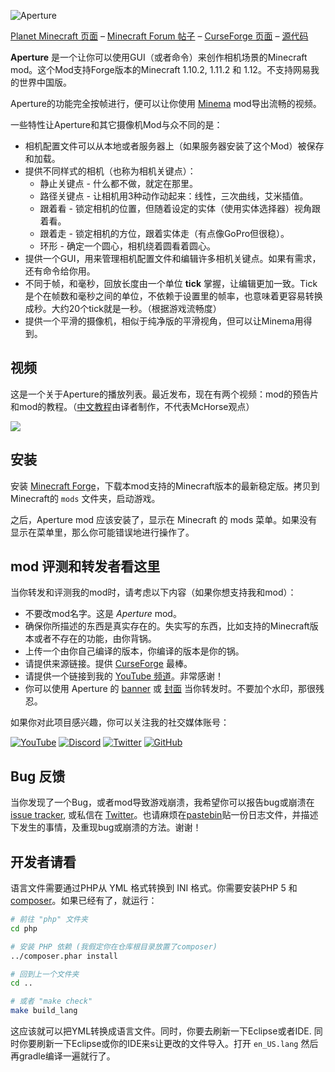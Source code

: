 ![Aperture](https://i.imgur.com/Wras78u.png)

[Planet Minecraft 页面](https://www.planetminecraft.com/mod/aperture-3978432/) – [Minecraft Forum 帖子](http://www.minecraftforum.net/forums/mapping-and-modding/minecraft-mods/2837982-aperture-an-advanced-camera-mod) – [CurseForge 页面](https://minecraft.curseforge.com/projects/aperture) – [源代码](https://github.com/mchorse/aperture)

**Aperture** 是一个让你可以使用GUI（或者命令）来创作相机场景的Minecraft mod。这个Mod支持Forge版本的Minecraft 1.10.2, 1.11.2 和 1.12。不支持网易我的世界中国版。

Aperture的功能完全按帧进行，便可以让你使用 [Minema](http://www.minecraftforum.net/forums/mapping-and-modding/minecraft-mods/2790594-minema-unofficial-the-smooth-movie-recorder) mod导出流畅的视频。

一些特性让Aperture和其它摄像机Mod与众不同的是：

* 相机配置文件可以从本地或者服务器上（如果服务器安装了这个Mod）被保存和加载。
* 提供不同样式的相机（也称为相机关键点）：
    * 静止关键点 - 什么都不做，就定在那里。
    * 路径关键点 - 让相机用3种动作动起来：线性，三次曲线，艾米插值。
    * 跟着看 - 锁定相机的位置，但随着设定的实体（使用实体选择器）视角跟着看。
    * 跟着走 - 锁定相机的方位，跟着实体走（有点像GoPro但很稳）。
    * 环形 - 确定一个圆心，相机绕着圆看着圆心。
* 提供一个GUI，用来管理相机配置文件和编辑许多相机关键点。如果有需求，还有命令给你用。
* 不同于帧，和毫秒，回放长度由一个单位 **tick** 掌握，让编辑更加一致。Tick是个在帧数和毫秒之间的单位，不依赖于设置里的帧率，也意味着更容易转换成秒。大约20个tick就是一秒。（根据游戏流畅度）
* 提供一个平滑的摄像机，相似于纯净版的平滑视角，但可以让Minema用得到。

## 视频

这是一个关于Aperture的播放列表。最近发布，现在有两个视频：mod的预告片和mod的教程。（[中文教程](https://space.bilibili.com/5671320#!/favlist?fid=65456137&fname=Blockbuster%20%E6%95%99%E7%A8%8B)由译者制作，不代表McHorse观点）

<a href="https://youtu.be/36E5-HYoH5I?list=PL6UPd2Tj65nFLGMBqKaeKOPNp2HOO86Uw"><img src="https://img.youtube.com/vi/36E5-HYoH5I/0.jpg"></a>

## 安装

安装 [Minecraft Forge](http://files.minecraftforge.net/)，下载本mod支持的Minecraft版本的最新稳定版。拷贝到Minecraft的 `mods` 文件夹，启动游戏。

之后，Aperture mod 应该安装了，显示在 Minecraft 的 mods 菜单。如果没有显示在菜单里，那么你可能错误地进行操作了。

## mod 评测和转发者看这里

当你转发和评测我的mod时，请考虑以下内容（如果你想支持我和mod）：

* 不要改mod名字。这是 *Aperture* mod。
* 确保你所描述的东西是真实存在的。失实写的东西，比如支持的Minecraft版本或者不存在的功能，由你背锅。
* 上传一个由你自己编译的版本，你编译的版本是你的锅。
* 请提供来源链接。提供 [CurseForge](https://minecraft.curseforge.com/projects/aperture) 最棒。
* 请提供一个链接到我的 [YouTube 频道](https://www.youtube.com/channel/UCWVDjAcecHHa8UrEWMRGI8w)。非常感谢！
* 你可以使用 Aperture 的 [banner](https://i.imgur.com/Wras78u.png) 或 [封面](https://i.imgur.com/rckGnn4.png) 当你转发时。不要加个水印，那很残忍。

如果你对此项目感兴趣，你可以关注我的社交媒体账号：

[![YouTube](http://i.imgur.com/yA4qam9.png)](https://www.youtube.com/channel/UCWVDjAcecHHa8UrEWMRGI8w) [![Discord](http://i.imgur.com/gI6JEpJ.png)](https://discord.gg/qfxrqUF) [![Twitter](http://i.imgur.com/6b8vHcX.png)](https://twitter.com/McHorsy) [![GitHub](http://i.imgur.com/DmTn1f1.png)](https://github.com/mchorse)  

## Bug 反馈

当你发现了一个Bug，或者mod导致游戏崩溃，我希望你可以报告bug或崩溃在[issue tracker](https://github.com/mchorse/aperture/issues/), 或私信在 [Twitter](https://twitter.com/McHorsy)。也请麻烦在[pastebin](http://pastebin.com)贴一份日志文件，并描述下发生的事情，及重现bug或崩溃的方法。谢谢！

## 开发者请看

语言文件需要通过PHP从 YML 格式转换到 INI 格式。你需要安装PHP 5 和 [composer](https://getcomposer.org/download/)。如果已经有了，就运行：

```sh
# 前往 "php" 文件夹
cd php

# 安装 PHP 依赖 (我假定你在仓库根目录放置了composer)
../composer.phar install

# 回到上一个文件夹
cd ..

# 或者 "make check"
make build_lang
```

这应该就可以把YML转换成语言文件。同时，你要去刷新一下Eclipse或者IDE. 同时你要刷新一下Eclipse或你的IDE来s让更改的文件导入。打开 `en_US.lang` 然后再gradle编译一遍就行了。
